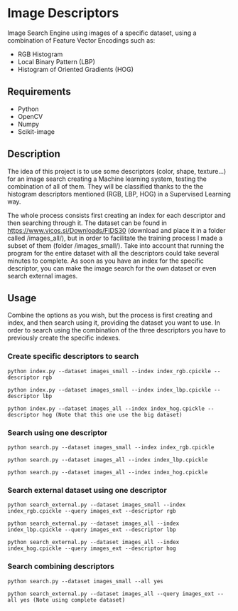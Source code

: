 # Image Descriptors

Image Search Engine using images of a specific dataset, using a combination of Feature Vector Encodings such as:

- RGB Histogram
- Local Binary Pattern (LBP)
- Histogram of Oriented Gradients (HOG)

## Requirements
- Python
- OpenCV
- Numpy
- Scikit-image

## Description

The idea of this project is to use some descriptors (color, shape, texture...) for an image search creating a Machine learning system, testing the combination of all of them. They will be classified thanks to the the histogram descriptors mentioned (RGB, LBP, HOG) in a Supervised Learning way.

The whole process consists first creating an index for each descriptor and then searching through it. The dataset can be found in https://www.vicos.si/Downloads/FIDS30 (download and place it in a folder called /images_all/), but in order to facilitate the training process I made a subset of them (folder /images_small/). Take into account that running the program for the entire dataset with all the descriptors could take several minutes to complete. As soon as you have an index for the specific descriptor, you can make the image search for the own dataset or even search external images.

## Usage

Combine the options as you wish, but the process is first creating and index, and then search using it, providing the dataset you want to use. In order to search using the combination of the three descriptors you have to previously create the specific indexes.

### Create specific descriptors to search
```
python index.py --dataset images_small --index index_rgb.cpickle --descriptor rgb

python index.py --dataset images_small --index index_lbp.cpickle --descriptor lbp

python index.py --dataset images_all --index index_hog.cpickle --descriptor hog (Note that this one use the big dataset)
```

### Search using one descriptor

```
python search.py --dataset images_small --index index_rgb.cpickle

python search.py --dataset images_all --index index_lbp.cpickle

python search.py --dataset images_all --index index_hog.cpickle
```

### Search external dataset using one descriptor

```
python search_external.py --dataset images_small --index index_rgb.cpickle --query images_ext --descriptor rgb

python search_external.py --dataset images_all --index index_lbp.cpickle --query images_ext --descriptor lbp

python search_external.py --dataset images_all --index index_hog.cpickle --query images_ext --descriptor hog
```

### Search combining descriptors

```
python search.py --dataset images_small --all yes

python search_external.py --dataset images_all --query images_ext --all yes (Note using complete dataset)
```